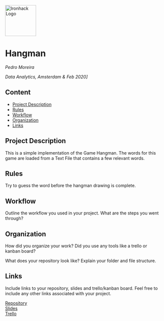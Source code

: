 <img src="https://bit.ly/2VnXWr2" alt="Ironhack Logo" width="100"/>

# Hangman
*Pedro Moreira*

*Data Analytics, Amsterdam & Feb 2020]*

## Content
- [Project Description](#project-description)
- [Rules](#rules)
- [Workflow](#workflow)
- [Organization](#organization)
- [Links](#links)

## Project Description
This is a simple implementation of the Game Hangman. The words for this game are loaded from a Text File that contains
a few relevant words.

## Rules
Try to guess the word before the hangman drawing is complete. 

## Workflow
Outline the workflow you used in your project. What are the steps you went through?

## Organization
How did you organize your work? Did you use any tools like a trello or kanban board?

What does your repository look like? Explain your folder and file structure.

## Links
Include links to your repository, slides and trello/kanban board. Feel free to include any other links associated with your project. 

[Repository](https://github.com/)  
[Slides](https://slides.com/)  
[Trello](https://trello.com/en)  
